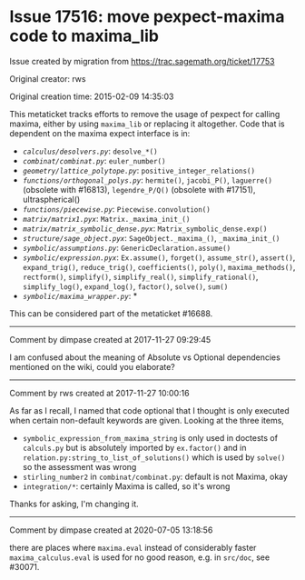 # Issue 17516: move pexpect-maxima code to maxima_lib

Issue created by migration from https://trac.sagemath.org/ticket/17753

Original creator: rws

Original creation time: 2015-02-09 14:35:03

This metaticket tracks efforts to remove the usage of pexpect for calling maxima, either by using `maxima_lib` or replacing it altogether. Code that is dependent on the maxima expect interface is in:

 * _`calculus/desolvers.py`_: `desolve_*()`
 * _`combinat/combinat.py`_: `euler_number()`
 * _`geometry/lattice_polytope.py`_: `positive_integer_relations()`
 * _`functions/orthogonal_polys.py`_: `hermite()`, `jacobi_P()`, `laguerre()` (obsolete with #16813), `legendre_P/Q()` (obsolete with #17151), ultraspherical()
 * _`functions/piecewise.py`_: `Piecewise.convolution()`
 * _`matrix/matrix1.pyx`_: `Matrix._maxima_init_()`
 * _`matrix/matrix_symbolic_dense.pyx`_: `Matrix_symbolic_dense.exp()` 
 * _`structure/sage_object.pyx`_: `SageObject._maxima_()`, `_maxima_init_()`
 * _`symbolic/assumptions.py`_: `GenericDeclaration.assume()`
 * _`symbolic/expression.pyx`_: `Ex.assume()`, `forget()`, `assume_str()`, `assert()`, `expand_trig()`, `reduce_trig()`, `coefficients()`, `poly()`, `maxima_methods()`, `rectform()`, `simplify()`, `simplify_real()`, `simplify_rational()`, `simplify_log()`, `expand_log()`, `factor()`, `solve()`, `sum()`
 * _`symbolic/maxima_wrapper.py`_: *

This can be considered part of the metaticket #16688.


---

Comment by dimpase created at 2017-11-27 09:29:45

I am confused about the meaning of Absolute vs Optional dependencies mentioned on the wiki, could you elaborate?


---

Comment by rws created at 2017-11-27 10:00:16

As far as I recall, I named that code optional that I thought is only executed when certain non-default keywords are given. Looking at the three items,
 * `symbolic_expression_from_maxima_string` is only used in doctests of `calculs.py` but is absolutely imported by `ex.factor()` and in `relation.py:string_to_list_of_solutions()` which is used by `solve()` so the assessment was wrong
 * `stirling_number2` in `combinat/combinat.py`: default is not Maxima, okay
 * `integration/*`: certainly Maxima is called, so it's wrong

Thanks for asking, I'm changing it.


---

Comment by dimpase created at 2020-07-05 13:18:56

there are places where `maxima.eval` instead of considerably faster `maxima_calculus.eval` is used for no good reason, e.g. in `src/doc`, see #30071.
